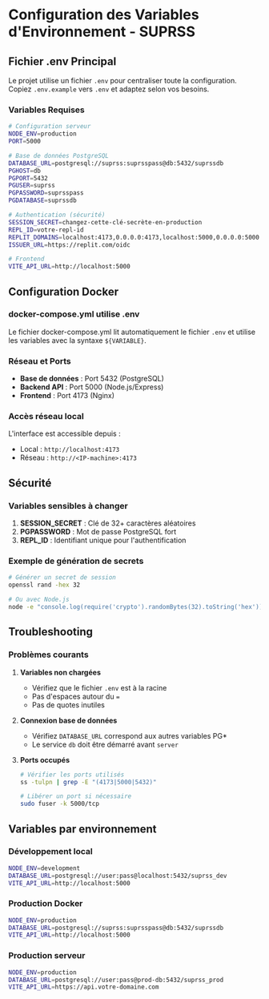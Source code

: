 # Configuration des Variables d'Environnement - SUPRSS

## Fichier .env Principal

Le projet utilise un fichier `.env` pour centraliser toute la configuration. Copiez `.env.example` vers `.env` et adaptez selon vos besoins.

### Variables Requises

```bash
# Configuration serveur
NODE_ENV=production
PORT=5000

# Base de données PostgreSQL
DATABASE_URL=postgresql://suprss:suprsspass@db:5432/suprssdb
PGHOST=db
PGPORT=5432
PGUSER=suprss
PGPASSWORD=suprsspass
PGDATABASE=suprssdb

# Authentication (sécurité)
SESSION_SECRET=changez-cette-clé-secrète-en-production
REPL_ID=votre-repl-id
REPLIT_DOMAINS=localhost:4173,0.0.0.0:4173,localhost:5000,0.0.0.0:5000
ISSUER_URL=https://replit.com/oidc

# Frontend
VITE_API_URL=http://localhost:5000
```

## Configuration Docker

### docker-compose.yml utilise .env

Le fichier docker-compose.yml lit automatiquement le fichier `.env` et utilise les variables avec la syntaxe `${VARIABLE}`.

### Réseau et Ports

- **Base de données** : Port 5432 (PostgreSQL)
- **Backend API** : Port 5000 (Node.js/Express)
- **Frontend** : Port 4173 (Nginx)

### Accès réseau local

L'interface est accessible depuis :
- Local : `http://localhost:4173`
- Réseau : `http://<IP-machine>:4173`

## Sécurité

### Variables sensibles à changer

1. **SESSION_SECRET** : Clé de 32+ caractères aléatoires
2. **PGPASSWORD** : Mot de passe PostgreSQL fort
3. **REPL_ID** : Identifiant unique pour l'authentification

### Exemple de génération de secrets

```bash
# Générer un secret de session
openssl rand -hex 32

# Ou avec Node.js
node -e "console.log(require('crypto').randomBytes(32).toString('hex'))"
```

## Troubleshooting

### Problèmes courants

1. **Variables non chargées**
   - Vérifiez que le fichier `.env` est à la racine
   - Pas d'espaces autour du `=`
   - Pas de quotes inutiles

2. **Connexion base de données**
   - Vérifiez `DATABASE_URL` correspond aux autres variables PG*
   - Le service `db` doit être démarré avant `server`

3. **Ports occupés**
   ```bash
   # Vérifier les ports utilisés
   ss -tulpn | grep -E "(4173|5000|5432)"
   
   # Libérer un port si nécessaire
   sudo fuser -k 5000/tcp
   ```

## Variables par environnement

### Développement local
```bash
NODE_ENV=development
DATABASE_URL=postgresql://user:pass@localhost:5432/suprss_dev
VITE_API_URL=http://localhost:5000
```

### Production Docker
```bash
NODE_ENV=production
DATABASE_URL=postgresql://suprss:suprsspass@db:5432/suprssdb
VITE_API_URL=http://localhost:5000
```

### Production serveur
```bash
NODE_ENV=production
DATABASE_URL=postgresql://user:pass@prod-db:5432/suprss_prod
VITE_API_URL=https://api.votre-domaine.com
```